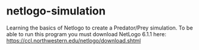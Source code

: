 # netlogo-simulation
Learning the basics of Netlogo to create a Predator/Prey simulation.
To be able to run this program you must download NetLogo 6.1.1 here:
https://ccl.northwestern.edu/netlogo/download.shtml

